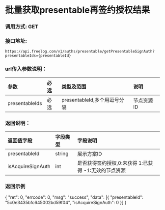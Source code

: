 # 批量获取presentable再签约授权结果

### 调用方式: GET

### 接口地址:

```
https://api.freelog.com/v1/auths/presentable/getPresentableSignAuth?presentableIds={presentableId}

```

### url传入参数说明：

| 参数 | 必选 | 类型及范围 | 说明 |
| :--- | :--- | :--- | :--- |
|presentableIds|必选|presentableId,多个用逗号分隔|节点资源ID|


### 返回说明：

| 返回值字段 | 字段类型 | 字段说明 |
| :--- | :--- | :--- |
| presentableId | string | 展示方案ID|
| isAcquireSignAuth | int | 是否获得签约授权,0:未获得 1:已获得 -1:无效的节点资源 |

### 返回示例
{
	"ret": 0,
	"errcode": 0,
	"msg": "success",
	"data": [{
		"presentableId": "5c0e3435bfc645002bd59f04",
		"isAcquireSignAuth": 0
	}]
}